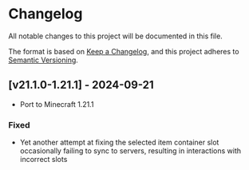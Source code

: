 # Changelog
All notable changes to this project will be documented in this file.

The format is based on [Keep a Changelog](https://keepachangelog.com/en/1.0.0/),
and this project adheres to [Semantic Versioning](https://semver.org/spec/v2.0.0.html).

## [v21.1.0-1.21.1] - 2024-09-21
- Port to Minecraft 1.21.1
### Fixed
- Yet another attempt at fixing the selected item container slot occasionally failing to sync to servers, resulting in interactions with incorrect slots
